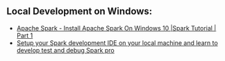 

## Local Development on Windows:
  * [Apache Spark - Install Apache Spark On Windows 10 |Spark Tutorial | Part 1](https://www.youtube.com/watch?v=cYL42BBL3Fo)
  * [Setup your Spark development IDE on your local machine and learn to develop test and debug Spark pro](https://www.youtube.com/watch?v=mvR0q3tCHjg&t=340s)
